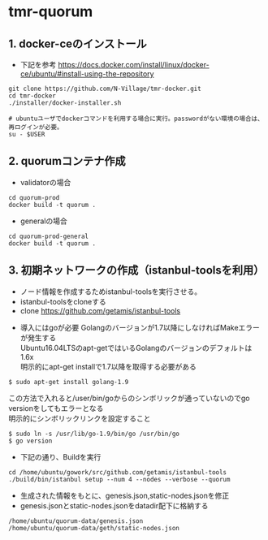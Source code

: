 # tmr-quorum

## 1. docker-ceのインストール
- 下記を参考
https://docs.docker.com/install/linux/docker-ce/ubuntu/#install-using-the-repository

```
git clone https://github.com/N-Village/tmr-docker.git
cd tmr-docker
./installer/docker-installer.sh

# ubuntuユーザでdockerコマンドを利用する場合に実行。passwordがない環境の場合は、再ログインが必要。
su - $USER
```

## 2. quorumコンテナ作成
- validatorの場合
```
cd quorum-prod
docker build -t quorum .
```

- generalの場合
```
cd quorum-prod-general
docker build -t quorum .
```

## 3. 初期ネットワークの作成（istanbul-toolsを利用）
- ノード情報を作成するためistanbul-toolsを実行させる。
- istanbul-toolsをcloneする
- clone https://github.com/getamis/istanbul-tools

* 導入にはgoが必要
Golangのバージョンが1.7以降にしなければMakeエラーが発生する  
Ubuntu16.04LTSのapt-getではいるGolangのバージョンのデフォルトは1.6x  
明示的にapt-get installで1.7以降を取得する必要がある  

```
$ sudo apt-get install golang-1.9
```

この方法で入れると/user/bin/goからのシンボリックが通っていないのでgo versionをしてもエラーとなる  
明示的にシンボリックリンクを設定すること

```
$ sudo ln -s /usr/lib/go-1.9/bin/go /usr/bin/go
$ go version
```

- 下記の通り、Buildを実行

```
cd /home/ubuntu/gowork/src/github.com/getamis/istanbul-tools
./build/bin/istanbul setup --num 4 --nodes --verbose --quorum
```

- 生成された情報をもとに、genesis.json,static-nodes.jsonを修正
- genesis.jsonとstatic-nodes.jsonをdatadir配下に格納する

```
/home/ubuntu/quorum-data/genesis.json
/home/ubuntu/quorum-data/geth/static-nodes.json
```
